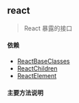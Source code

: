 ## <span id="React">react</span>
> React 暴露的接口
#### 依赖
* [ReactBaseClasses](#reactbaseclasses)
* [ReactChildren](#reactchildren)
* [ReactElement](#reactelement)

#### 主要方法说明
```javascript

```
